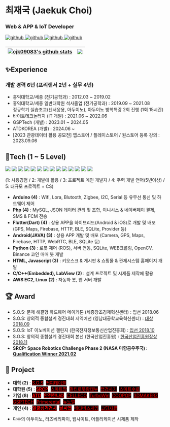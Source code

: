 # 최재국 (Jaekuk Choi)
### Web & APP & IoT Developer 

<a href="https://github.com/cjk09083" target="_blank">
<img src=https://img.shields.io/badge/github-%2324292e.svg?&style=for-the-badge&logo=github&logoColor=white alt=github style="margin-bottom: 5px;" />
</a>
<a href="http://www.riss.kr/link?id=T15894033" target="_blank">
<img src=https://img.shields.io/badge/Thesis-03C75A.svg?&style=for-the-badge&logo=AngelList&logoColor=white alt=github style="margin-bottom: 5px;" />
</a>
<a href="https://ieeexplore.ieee.org/author/37088569163" target="_blank">
<img src=https://img.shields.io/badge/Paper-253B73.svg?&style=for-the-badge&logo=Apache&logoColor=white alt=github style="margin-bottom: 5px;" />
</a>
<a href="https://cjk09083.tistory.com/" target="_blank">
<img src=https://img.shields.io/badge/Tistory-000000.svg?&style=for-the-badge&logo=Tistory&logoColor=white alt=github style="margin-bottom: 5px;" />
</a>

| <a href="https://github.com/anuraghazra/github-readme-stats"><img align="center" src="https://github-readme-stats.vercel.app/api?username=cjk09083&show_icons=true&include_all_commits=true&hide_border=true" alt="cjk09083's github stats" /></a> | <a href="https://github.com/anuraghazra/github-readme-stats"><img align="center" src="https://github-readme-stats.vercel.app/api/top-langs/?username=cjk09083&layout=compact&hide_border=true&hide=Cmake,Makefile,C,Common%20Lisp,Cuda,Shell&exclude_repo=sos&langs_count=8" /></a> |
| ------------- | ------------- |

## ✨Experience 
### 개발 경력 6년 (프리랜서 2년 + 실무 4년)
- 홍익대학교/세종 (전기공학과) : 2012.03 ~ 2019.02
- 홍익대학교/세종 일반대학원 석사졸업 (전기공학과) : 2019.09 ~ 2021.08  
  정규학기 실습조교(센서응용, 아두이노), 아두이노 방학특강 2회 진행 (1회 15시간)
- 바이트테크놀러지 (IT 개발) : 2021.06 ~ 2022.06
- GSPTech (개발) : 2023.01 ~ 2024.05
- ATDKOREA (개발) : 2024.06 ~
- [2023 관광데이터 활용 공모전] 앱스토어 / 플레이스토어 / 원스토어 등록 강의 : 2023.09.06 


## 📝Tech (1 ~ 5 Level)
<div>
<img src="https://img.shields.io/badge/Arduino-00979D?style=flat-square&logo=Arduino&logoColor=white"/>
<img src="https://img.shields.io/badge/Android-3DDC84?style=flat-square&logo=Android&logoColor=white"/>
<img src="https://img.shields.io/badge/Java-007396?style=flat-square&logo=OpenJDK&logoColor=white"/>
<img src="https://img.shields.io/badge/Flutter-02569B?style=flat-square&logo=Flutter&logoColor=white"/>
<img src="https://img.shields.io/badge/Dart-0175C2?style=flat-square&logo=Dart&logoColor=white"/>
<img src="https://img.shields.io/badge/Firebase-FFCA28?style=flat-square&logo=Firebase&logoColor=white"/>

<img src="https://img.shields.io/badge/WebRTC-333333?style=flat-square&logo=WebRTC&logoColor=white"/>
<img src="https://img.shields.io/badge/Python-3776AB?style=flat-square&logo=Python&logoColor=white"/>
<img src="https://img.shields.io/badge/HTML-E34F26?style=flat-square&logo=HTML5&logoColor=white"/>
<img src="https://img.shields.io/badge/Javascript-F7DF1E?style=flat-square&logo=javascript&logoColor=black"/>
<img src="https://img.shields.io/badge/jQuery-0769AD?style=flat-square&logo=jQuery&logoColor=white"/>

<img src="https://img.shields.io/badge/PHP-777BB4?style=flat-square&logo=PHP&logoColor=white"/>
<img src="https://img.shields.io/badge/MySQL-4479A1?style=flat-square&logo=mysql&logoColor=black"/>

<img src="https://img.shields.io/badge/iOS-000000?style=flat-square&logo=Apple&logoColor=white"/>
</div>

(1: 사용경험 / 2: 개발에 활용 / 3: 프로젝트 메인 개발자 / 4: 주력 개발 언어(5년이상) / 5: 대규모 프로젝트 + CS)
- <b>Arduino (4)</b> : Wifi, Lora, Blutooth, Zigbee, I2C, Serial 등 유무선 통신 및 하드웨어 제어
- <b>Php (4)</b> : MySQL, JSON 데이터 관리 및 조합, 이니시스 & 네이버페이 결제, SMS & FCM 전송 
- <b>Flutter(Dart) (4)</b> : 상용 APP을 하이브리드(Android & iOS)로 개발 및 배포 (GPS, Maps, Firebase, HTTP, BLE, SQLite, Provider 등) 
- <b>Android(JAVA) (3)</b> : 상용 APP 개발 및 배포 (Camera, GPS, Maps, Firebase, HTTP, WebRTC, BLE, SQLite 등) 
- <b>Python (3)</b> : 로봇 제어 (ROS), 서버 연동, SQLite, WEB크롤링, OpenCV, Binance 코인 매매 봇 개발
- <b>HTML, Javascript (3)</b> : 키오스크 & 게시판 & 쇼핑몰 & 관제시스템 홈페이지 개발 
- <b>C/C++(Embedded), LabView (2)</b> : 설계 프로젝트 및 시제품 제작에 활용
- <b>AWS EC2, Linux (2)</b> : 자동화 봇, 웹 서버 개발

## 🏆 Award
- S.O.S: 문제 해결형 하드웨어 메이커톤 (세종창조경제혁신센터) :  입선 2018.06
- S.O.S: 창의적 종합설계 경진대회 지역예선 (영남대공학교육혁신센터) : 	<a href="https://mmm.hongik.ac.kr/front/boardview.do?siteGubun=1&menuGubun=1&bbsConfigFK=1&pkid=133082&menuCode=006001" target="_blank">대상 2018.09 </a></b>
- S.O.S: IoT 이노베이션 챌린지 (한국전자정보통신산업진흥회) : 	<a href="http://www.iotchallenge.kr/prize-list.php?boardid=prize&mode=view&idx=30&category=2018">입선 2018.10</a></b>
- S.O.S: 창의적 종합설계 경진대회 본선 (한국산업진흥원) : 		<a href="https://mmm.hongik.ac.kr/front/boardview.do?siteGubun=1&menuGubun=1&bbsConfigFK=1&pkid=133334&menuCode=006001" target="_blank">한국산업진흥원장상 2018.11</a></b> 
- <b>SRCP: Space Robotics Challenge Phase 2 (NASA 미항공우주국) :	<a href="http://www.irobotnews.com/news/articleView.html?idxno=23801" target="_blank">Qualification Winner 2021.02 </a></b>

## 📂 Project 
- <div><b>대학 (2)</b> : <a href="https://github.com/cjk09083/S.O.S" style="background-color:black;color:red">S.O.S</a>&nbsp;
  <a href="https://github.com/cjk09083/CoffeeTable" style="background-color:black;color:red">커피테이블</a>&nbsp;</div>
- <div><b>대학원 (5)</b> : <a href="https://github.com/cjk09083/SRCP" style="background-color:black;color:red"><b>SRCP</b></a>&nbsp;
  <a href="https://github.com/cjk09083/SmartFarm" style="background-color:black;color:red">스마트팜</a>&nbsp;
    <a href="https://github.com/cjk09083/Rendezvous" style="background-color:black;color:red">멀티로봇랑데부</a>&nbsp;
  <a href="https://github.com/cjk09083/Tap-Inspection" style="background-color:black;color:red">탭검사기</a>&nbsp;  
  <a href="https://github.com/cjk09083/SmartValve" style="background-color:black;color:red">스마트수로</a>&nbsp; </div>
- <div><b>기업 (8)</b> : <a href="https://github.com/cjk09083/ATD" style="background-color:black;color:red"><b>ATD</b></a>&nbsp;
  <a href="https://github.com/cjk09083/SafetyHome" style="background-color:black;color:red"><b>안전한나라</b></a>&nbsp;
  <a href="https://github.com/cjk09083/CELLECO" style="background-color:black;color:red">CELLECO</a>&nbsp;
  <a href="https://github.com/cjk09083/TurboWin" style="background-color:black;color:red">TurboWin</a>&nbsp;
  <a href="https://github.com/cjk09083/COOPOP" style="background-color:black;color:red">COOPOP</a>&nbsp;
  <a href="https://github.com/cjk09083/3DMAKERZ" style="background-color:black;color:red">3DMAKERZ</a>&nbsp;
  <a href="https://github.com/cjk09083/GSP" style="background-color:black;color:red">GSPTECH</a>&nbsp;
  <a href="https://github.com/cjk09083/primerental" style="background-color:black;color:red">Primerental</a>&nbsp;
  <a href="https://github.com/cjk09083/newnormal" style="background-color:black;color:red">뉴노멀</a>&nbsp;
      </div>
- <div><b>개인 (4)</b> : <a href="https://github.com/cjk09083/PicknCheck" style="background-color:black;color:red"><b>얼굴성격검사</b></a>&nbsp; 
  <a href="https://github.com/cjk09083/ftweather" style="background-color:black;color:red"><b>날씨앱</b></a>&nbsp;
  <a href="https://github.com/cjk09083/meta" style="background-color:black;color:red">메타버스게임</a>&nbsp;
  <a href="https://github.com/cjk09083/Code" style="background-color:black;color:red">코딩자료</a>&nbsp;</div>

- 다수의 아두이노, 라즈베리파이, 웹사이트, 어플리케이션 시제품 제작

